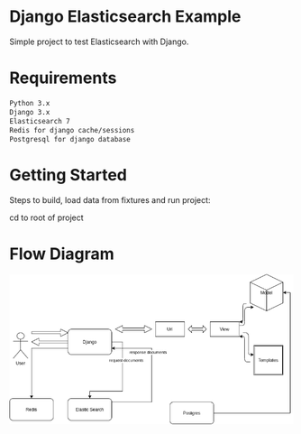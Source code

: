 

# Django Elasticsearch Example
Simple project to test Elasticsearch with Django.

# Requirements
    Python 3.x
    Django 3.x
    Elasticsearch 7
    Redis for django cache/sessions
    Postgresql for django database

# Getting Started
Steps to build, load data from fixtures and run project:

cd to root of project
# Flow Diagram
<img src="/Flow Diagram.png" alt="My cool logo"/>

